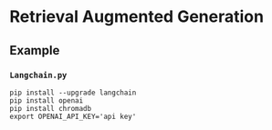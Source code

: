 # Retrieval Augmented Generation

## Example

### `Langchain.py`

```shell
pip install --upgrade langchain
pip install openai
pip install chromadb
export OPENAI_API_KEY='api key'
```